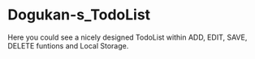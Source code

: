 # Dogukan-s_TodoList
Here you could see a nicely designed TodoList within ADD, EDIT, SAVE, DELETE funtions and Local Storage. 
